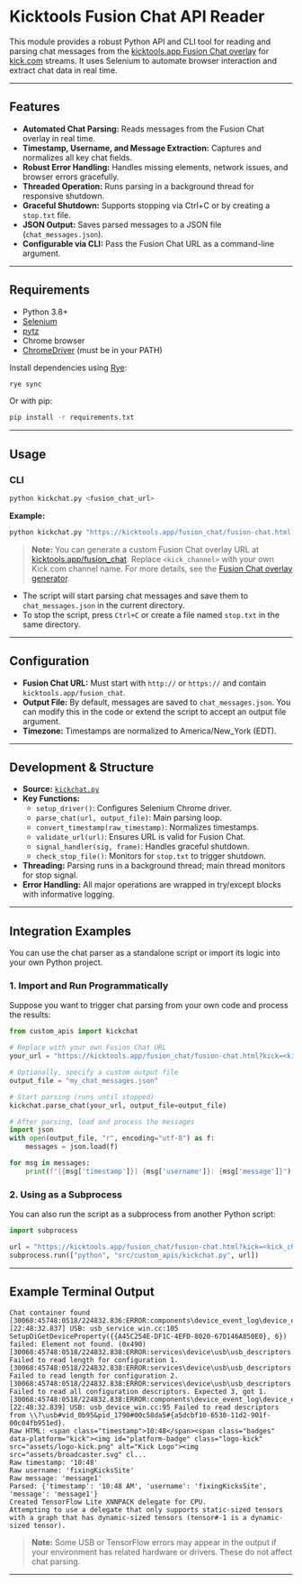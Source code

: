 # Kicktools Fusion Chat API Reader

This module provides a robust Python API and CLI tool for reading and parsing chat messages from the [kicktools.app Fusion Chat overlay](https://kicktools.app/fusion_chat) for [kick.com](https://kick.com) streams. It uses Selenium to automate browser interaction and extract chat data in real time.

---

## Features

- **Automated Chat Parsing:** Reads messages from the Fusion Chat overlay in real time.
- **Timestamp, Username, and Message Extraction:** Captures and normalizes all key chat fields.
- **Robust Error Handling:** Handles missing elements, network issues, and browser errors gracefully.
- **Threaded Operation:** Runs parsing in a background thread for responsive shutdown.
- **Graceful Shutdown:** Supports stopping via Ctrl+C or by creating a `stop.txt` file.
- **JSON Output:** Saves parsed messages to a JSON file (`chat_messages.json`).
- **Configurable via CLI:** Pass the Fusion Chat URL as a command-line argument.

---

## Requirements

- Python 3.8+
- [Selenium](https://pypi.org/project/selenium/)
- [pytz](https://pypi.org/project/pytz/)
- Chrome browser
- [ChromeDriver](https://chromedriver.chromium.org/) (must be in your PATH)

Install dependencies using [Rye](https://github.com/astral-sh/rye):

```bash
rye sync
```

Or with pip:

```bash
pip install -r requirements.txt
```

---

## Usage

### CLI

```bash
python kickchat.py <fusion_chat_url>
```

**Example:**

```bash
python kickchat.py "https://kicktools.app/fusion_chat/fusion-chat.html?kick=<kick_channel>&twitch=&font=Inter&fontSize=Large&fontShadow=shadow-na&fontColor=%23ffffff&theme=basic&fontCase=none&timestamp=on&userBadges=on&fadeTime=1"
```

> **Note:** You can generate a custom Fusion Chat overlay URL at [kicktools.app/fusion_chat](https://kicktools.app/fusion_chat). Replace `<kick_channel>` with your own Kick.com channel name. For more details, see the [Fusion Chat overlay generator](https://kicktools.app/fusion_chat/fusion-chat.html).

- The script will start parsing chat messages and save them to `chat_messages.json` in the current directory.
- To stop the script, press `Ctrl+C` or create a file named `stop.txt` in the same directory.

---

## Configuration

- **Fusion Chat URL:** Must start with `http://` or `https://` and contain `kicktools.app/fusion_chat`.
- **Output File:** By default, messages are saved to `chat_messages.json`. You can modify this in the code or extend the script to accept an output file argument.
- **Timezone:** Timestamps are normalized to America/New_York (EDT).

---

## Development & Structure

- **Source:** [`kickchat.py`](./kickchat.py)
- **Key Functions:**
  - `setup_driver()`: Configures Selenium Chrome driver.
  - `parse_chat(url, output_file)`: Main parsing loop.
  - `convert_timestamp(raw_timestamp)`: Normalizes timestamps.
  - `validate_url(url)`: Ensures URL is valid for Fusion Chat.
  - `signal_handler(sig, frame)`: Handles graceful shutdown.
  - `check_stop_file()`: Monitors for `stop.txt` to trigger shutdown.
- **Threading:** Parsing runs in a background thread; main thread monitors for stop signal.
- **Error Handling:** All major operations are wrapped in try/except blocks with informative logging.

---

## Integration Examples

You can use the chat parser as a standalone script or import its logic into your own Python project.

### 1. Import and Run Programmatically

Suppose you want to trigger chat parsing from your own code and process the results:

```python
from custom_apis import kickchat

# Replace with your own Fusion Chat URL
your_url = "https://kicktools.app/fusion_chat/fusion-chat.html?kick=<kick_channel>&twitch=&font=Inter&fontSize=Large&fontShadow=shadow-na&fontColor=%23ffffff&theme=basic&fontCase=none&timestamp=on&userBadges=on&fadeTime=1"

# Optionally, specify a custom output file
output_file = "my_chat_messages.json"

# Start parsing (runs until stopped)
kickchat.parse_chat(your_url, output_file=output_file)

# After parsing, load and process the messages
import json
with open(output_file, "r", encoding="utf-8") as f:
    messages = json.load(f)

for msg in messages:
    print(f"[{msg['timestamp']}] {msg['username']}: {msg['message']}")
```

### 2. Using as a Subprocess

You can also run the script as a subprocess from another Python script:

```python
import subprocess

url = "https://kicktools.app/fusion_chat/fusion-chat.html?kick=<kick_channel>&twitch=&font=Inter&fontSize=Large&fontShadow=shadow-na&fontColor=%23ffffff&theme=basic&fontCase=none&timestamp=on&userBadges=on&fadeTime=1"
subprocess.run(["python", "src/custom_apis/kickchat.py", url])
```

---

## Example Terminal Output

```
Chat container found
[30068:45748:0518/224832.836:ERROR:components\device_event_log\device_event_log_impl.cc:202] [22:48:32.837] USB: usb_service_win.cc:105 SetupDiGetDeviceProperty({{A45C254E-DF1C-4EFD-8020-67D146A850E0}, 6}) failed: Element not found. (0x490)
[30068:45748:0518/224832.838:ERROR:services\device\usb\usb_descriptors.cc:146] Failed to read length for configuration 1.
[30068:45748:0518/224832.838:ERROR:services\device\usb\usb_descriptors.cc:146] Failed to read length for configuration 2.
[30068:45748:0518/224832.838:ERROR:services\device\usb\usb_descriptors.cc:105] Failed to read all configuration descriptors. Expected 3, got 1.
[30068:45748:0518/224832.838:ERROR:components\device_event_log\device_event_log_impl.cc:202] [22:48:32.839] USB: usb_device_win.cc:95 Failed to read descriptors from \\?\usb#vid_0b95&pid_1790#00c58da5#{a5dcbf10-6530-11d2-901f-00c04fb951ed}.
Raw HTML: <span class="timestamp">10:48</span><span class="badges" data-platform="kick"><img id="platform-badge" class="logo-kick" src="assets/logo-kick.png" alt="Kick Logo"><img src="assets/broadcaster.svg" cl...
Raw timestamp: '10:48'
Raw username: 'fixingKicksSite'
Raw message: 'message1'
Parsed: {'timestamp': '10:48 AM', 'username': 'fixingKicksSite', 'message': 'message1'}
Created TensorFlow Lite XNNPACK delegate for CPU.
Attempting to use a delegate that only supports static-sized tensors with a graph that has dynamic-sized tensors (tensor#-1 is a dynamic-sized tensor).
```

> **Note:** Some USB or TensorFlow errors may appear in the output if your environment has related hardware or drivers. These do not affect chat parsing.

---

